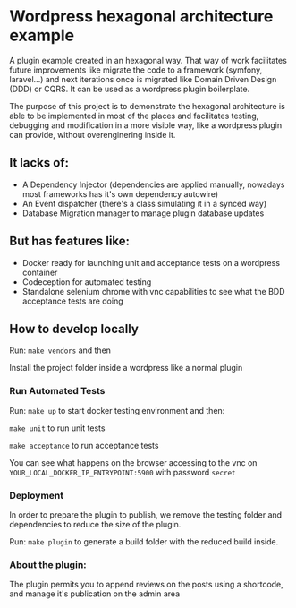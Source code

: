 # Wordpress hexagonal architecture example

A plugin example created in an hexagonal way. That way of work facilitates future improvements like migrate the code to 
a framework (symfony, laravel...) and next iterations once is migrated like Domain Driven Design (DDD) or CQRS. It can be
used as a wordpress plugin boilerplate.

The purpose of this project is to demonstrate the hexagonal architecture is able to be implemented in most of the places and
facilitates testing, debugging and modification in a more visible way, like a wordpress plugin can provide, without overenginering inside it.

## It lacks of:

* A Dependency Injector (dependencies are applied manually, nowadays most frameworks has it's own dependency autowire)
* An Event dispatcher (there's a class simulating it in a synced way)
* Database Migration manager to manage plugin database updates

## But has features like:

* Docker ready for launching unit and acceptance tests on a wordpress container
* Codeception for automated testing
* Standalone selenium chrome with vnc capabilities to see what the BDD acceptance tests are doing

## How to develop locally

Run: ```make vendors``` and then

Install the project folder inside a wordpress like a normal plugin

### Run Automated Tests

Run: ```make up``` to start docker testing environment and then:

```make unit``` to run unit tests

```make acceptance``` to run acceptance tests

You can see what happens on the browser accessing to the vnc on ```YOUR_LOCAL_DOCKER_IP_ENTRYPOINT:5900``` with password ```secret```


### Deployment

In order to prepare the plugin to publish, we remove the testing folder and dependencies to reduce the size of the plugin.

Run: ```make plugin``` to generate a build folder with the reduced build inside.


### About the plugin:

The plugin permits you to append reviews on the posts using a shortcode, and manage it's publication on the admin area


